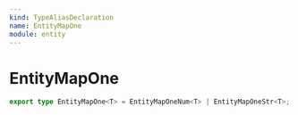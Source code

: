 ```yaml
---
kind: TypeAliasDeclaration
name: EntityMapOne
module: entity
---
```


# EntityMapOne

```ts
export type EntityMapOne<T> = EntityMapOneNum<T> | EntityMapOneStr<T>;
```
